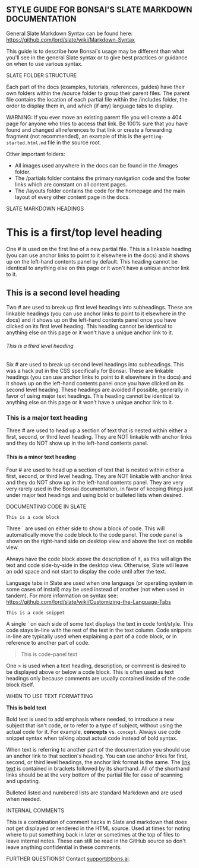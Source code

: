 STYLE GUIDE FOR BONSAI'S SLATE MARKDOWN DOCUMENTATION
-----------------------------------------------------

General Slate Markdown Syntax can be found here: https://github.com/lord/slate/wiki/Markdown-Syntax

This guide is to describe how Bonsai's usage may be different than what you'll see in the general Slate syntax or to give best practices or guidance on when to use various syntax.

SLATE FOLDER STRUCTURE

Each part of the docs (examples, tutorials, references, guides) have their own folders within the /source folder to group their parent files. The parent file contains the location of each partial file within the /includes folder, the order to display them in, and which (if any) language tabs to display. 

WARNING: If you ever move an existing parent file you will create a 404 page for anyone who tries to access that link. Be 100% sure that you have found and changed all references to that link or create a forwarding fragment (not recommended), an example of this is the `getting-started.html.md` file in the source root.

Other important folders:

* All images used anywhere in the docs can be found in the /images folder.
* The /partials folder contains the primary navigation code and the footer links which are constant on all content pages.
* The /layouts folder contains the code for the homepage and the main layout of every other content page in the docs.

SLATE MARKDOWN HEADINGS

# This is a first/top level heading

One # is used on the first line of a new partial file. This is a linkable heading (you can use anchor links to point to it elsewhere in the docs) and it shows up on the left-hand contents panel by default. This heading cannot be identical to anything else on this page or it won't have a unique anchor link to it.

## This is a second level heading

Two # are used to break up first level headings into subheadings. These are linkable headings (you can use anchor links to point to it elsewhere in the docs) and it shows up on the left-hand contents panel once you have clicked on its first level heading. This heading cannot be identical to anything else on this page or it won't have a unique anchor link to it.

###### This is a third level heading

Six # are used to break up second level headings into subheadings. This was a hack put in the CSS specifically for Bonsai. These are linkable headings (you can use anchor links to point to it elsewhere in the docs) and it shows up on the left-hand contents panel once you have clicked on its second level heading. These headings are avoided if possible, generally in favor of using major text headings. This heading cannot be identical to anything else on this page or it won't have a unique anchor link to it.

### This is a major text heading

Three # are used to head up a section of text that is nested within either a first, second, or third level heading. They are NOT linkable with anchor links and they do NOT show up in the left-hand contents panel.

#### This is a minor text heading

Four # are used to head up a section of text that is nested within either a first, second, or third level heading. They are NOT linkable with anchor links and they do NOT show up in the left-hand contents panel. They are very very rarely used in the Bonsai documentation, in favor of keeping things just under major text headings and using bold or bulleted lists when desired.


DOCUMENTING CODE IN SLATE

```
This is a code block
```

Three ` are used on either side to show a block of code. This will automatically move the code block to the code panel. The code panel is shown on the right-hand side on desktop view and above the text on mobile view.

Always have the code block above the description of it, as this will align the text and code side-by-side in the desktop view. Otherwise, Slate will leave an odd space and not start to display the code until after the text.

Language tabs in Slate are used when one language (or operating system in some cases of install) may be used instead of another (not when used in tandem). For more information on syntax see: https://github.com/lord/slate/wiki/Customizing-the-Language-Tabs

`This is a code snippet`

A single ` on each side of some text displays the text in code font/style. This code stays in-line with the rest of the text in the text column. Code snippets in-line are typically used when explaining a part of a code block, or in reference to another part of code.

> This is code-panel text

One > is used when a text heading, description, or comment is desired to be displayed above or below a code block. This is often used as text headings only because comments are usually contained inside of the code block itself.


WHEN TO USE TEXT FORMATTING

**This is bold text**

Bold text is used to add emphasis where needed, to introduce a new subject that isn't code, or to refer to a type of subject, without using the actual code for it. For example, **concepts** vs. `concept`. Always use code snippet syntax when talking about actual code instead of bold syntax.

[1]: http://this.is.a.link
[2]: #this-is-an-anchor-link
[3]: ../references/cli-reference.html#anchor-link-on-different-page

When text is referring to another part of the documentation you should use an anchor link to that section's heading. You can use anchor links for first, second, or third level headings, the anchor link format is the same. The [link text][1] is contained in brackets followed by its shorthand. All of the shorthand links should be at the very bottom of the partial file for ease of scanning and updating.

Bulleted listed and numbered lists are standard Markdown and are used when needed.


INTERNAL COMMENTS

[//]: # (This is a comment left for internal use.)

This is a combination of comment hacks in Slate and markdown that does not get displayed or rendered in the HTML source. Used at times for noting where to put something back in later or sometimes at the top of files to leave internal notes. These can still be read in the GitHub source so don't leave anything confidential in these comments.


FURTHER QUESTIONS? Contact support@bons.ai.

